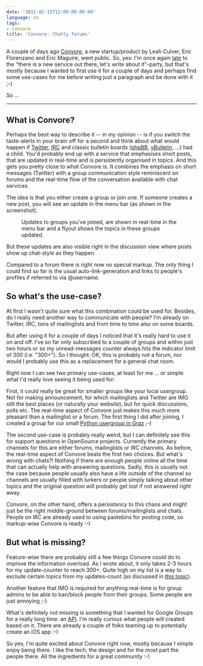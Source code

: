 ```yaml
---
date: '2011-02-15T12:00:00-00:00'
language: en
tags:
- convore
title: 'Convore: Chatty forums'
---
```



A couple of days ago [Convore][c], a new startup/product by Leah Culver, Eric
Florenzano and Eric Maguire, went public. So, yes: I'm once again [late](http://techcrunch.com/2011/02/09/convore-wants-to-be-the-easiest-group-communication-app-yet/) to the
"there is a new service out there, let's write about it"-party, but that's
mostly because I wanted to first use it for a couple of days and perhaps find
some use-cases for me before writing just a paragraph and be done with it ;-)

So ...

-------------------------------------------------------------------------------

## What is Convore?

Perhaps the best way to describe it -- in my opinion -- is if you switch the
taste-alerts in your brain off for a second and think about what would happen
if [Twitter][t], [IRC][i] and classic bulletin boards ([phpBB][p], [vBulletin][v], ...) had a
child. You'd probably end up with a service that emphasises short posts, that
are updated in real-time and is persistently organised in topics. And this
gets you pretty close to what Convore is. It combines the emphasis on short
messages (Twitter) with a group communication style reminiscent on forums and
the real-time flow of the conversation available with chat services.

The idea is that you either create a group or join one. If someone creates a
new post, you will see an update in the menu bar (as shown in the screenshot).

<figure>
    <img src="/media/2011/updates.png" alt="" />
    <figcaption>Updates to groups you've joined, are shown in real-time in the menu bar and a flyout shows the topics in these groups updated.</figcaption>
</figure>

But these updates are also visible right in the discussion view where posts
show up chat-style as they happen.

Compared to a forum there is right now no special markup. The only thing I
could find so far is the usual auto-link-generation and links to people's
profiles if referred to via @username.

## So what's the use-case?

At first I wasn't quite sure what this combination could be used for.
Besides, do I really need another way to communicate with people? I'm already
on Twitter, IRC, tons of mailinglists and from time to time also on some
boards.

But after using it for a couple of days I noticed that it's really hard to use
it on and off. I've so far only subscribed to a couple of groups and within
just two hours or so my unread-messages counter always hits the indicator
limit of 300 (i.e. "300+"). So I thought: OK, this is probably not a forum,
nor would I probably use this as a replacement for a general chat room.

Right now I can see two primary use-cases, at least for me .\.\. or simple
what I'd really love seeing it being used for:

First, it could really be great for smaller groups like your local usergroup.
Not for making announcement, for which mailinglists and Twitter are IMO still
the best places (or naturally your website), but for quick discussions, polls
etc. The real-time aspect of Convore just makes this much more pleasant than
a mailinglist or a forum. The first thing I did after joining, I created a
group for our small [Python usergroup in Graz](https://convore.com/pygraz/) ;-)

The second use-case is probably really weird, but I can definitely see this
for support questions in OpenSource projects. Currently the primary channels
for this are either forums, mailinglists or IRC channels. As before, the
real-time aspect of Convore beats the first two choices. But what's wrong with
chats?! Nothing if there are enough people online all the time that can
actually help with answering questions. Sadly, this is usually not the case
because people usually also have a life outside of the channel so channels are
usually filled with lurkers or people simply talking about other topics and
the original question will probably get lost if not answered right away.

Convore, on the other hand, offers a persistency to this chaos and might just
be the right middle-ground between forums/mailinglists and chats. People on IRC
are already used to using pastebins for posting code, so markup-wise Convore
is ready :-)

## But what is missing?

Feature-wise there are probably still a few things Convore could do to improve
the information overload. As I wrote about, it only takes 2-3 hours for my
update-counter to reach 300+. Quite high on my list is a way to exclude
certain topics from my updates-count (as discussed in [this topic](https://convore.com/feedback/mute-for-topics-in-subscribed-groups/)).

Another feature that IMO is required for anything real-time is for group
admins to be able to ban/block people from their groups. Some people are just
annoying ;-)

What's definitely not missing is something that I wanted for Google Groups for
a really long time: an [API][a]. I'm really curious what people will created based
on it. There are already a couple of folks teaming up to potentially create an
iOS app :-)

So yes, I'm quite excited about Convore right now, mostly because I simple
enjoy being there. I like the tech, the design and for the most part the
people there. All the ingredients for a great community :-)

[c]: http://convore.com
[a]: https://convore.com/api/
[t]: http://twitter.com
[p]: http://www.phpbb.com
[v]: http://www.vbulletin.com/
[i]: http://en.wikipedia.org/wiki/Internet_Relay_Chat
